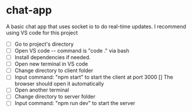 # chat-app
A basic chat app that uses socket io to do real-time updates.
I recommend using VS code for this project

- [ ] Go to project's directory
- [ ] Open VS code -- command is "code ." via bash
- [ ] Install dependencies if needed.
- [ ] Open new terminal in VS code
- [ ] Change directory to client folder
- [ ] Input command: "npm start" to start the client at port 3000
        [] The browser should open it automatically
- [ ] Open another terminal
- [ ] Change directory to server folder
- [ ] Input command: "npm run dev" to start the server
